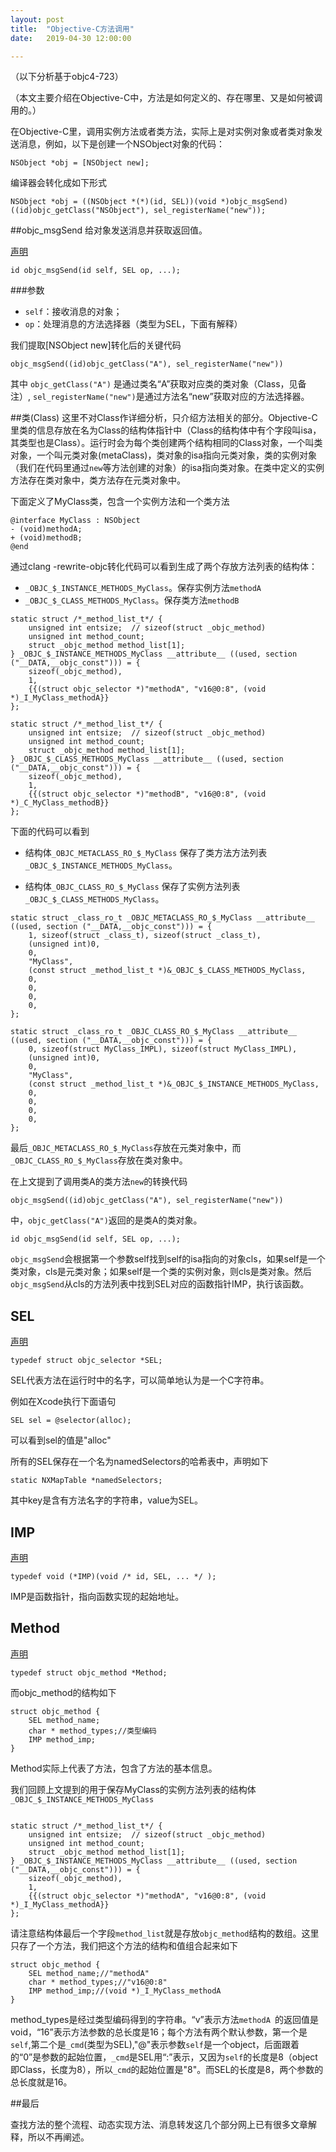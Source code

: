 ```yaml
---
layout: post
title:  "Objective-C方法调用"
date:   2019-04-30 12:00:00

---
```



（以下分析基于objc4-723）

（本文主要介绍在Objective-C中，方法是如何定义的、存在哪里、又是如何被调用的。）

在Objective-C里，调用实例方法或者类方法，实际上是对实例对象或者类对象发送消息，例如，以下是创建一个NSObject对象的代码：

```
NSObject *obj = [NSObject new];
```
编译器会转化成如下形式

```
NSObject *obj = ((NSObject *(*)(id, SEL))(void *)objc_msgSend)((id)objc_getClass("NSObject"), sel_registerName("new"));
```

##objc_msgSend
给对象发送消息并获取返回值。

[声明](https://developer.apple.com/documentation/objectivec/1456712-objc_msgsend)

```
id objc_msgSend(id self, SEL op, ...);
```

###参数
* `self`：接收消息的对象；
* `op`：处理消息的方法选择器（类型为SEL，下面有解释）


我们提取[NSObject new]转化后的关键代码

```
objc_msgSend((id)objc_getClass("A"), sel_registerName("new"))
```

其中 `objc_getClass("A")` 是通过类名“A”获取对应类的类对象（Class，见备注）,
`sel_registerName("new")`是通过方法名“new”获取对应的方法选择器。


##类(Class)
这里不对Class作详细分析，只介绍方法相关的部分。Objective-C里类的信息存放在名为Class的结构体指针中（Class的结构体中有个字段叫isa，其类型也是Class）。运行时会为每个类创建两个结构相同的Class对象，一个叫类对象，一个叫元类对象(metaClass)，类对象的isa指向元类对象，类的实例对象（我们在代码里通过`new`等方法创建的对象）的isa指向类对象。在类中定义的实例方法存在类对象中，类方法存在元类对象中。

下面定义了MyClass类，包含一个实例方法和一个类方法

```
@interface MyClass : NSObject
- (void)methodA;
+ (void)methodB;
@end
```

通过clang -rewrite-objc转化代码可以看到生成了两个存放方法列表的结构体：

* `_OBJC_$_INSTANCE_METHODS_MyClass`。保存实例方法`methodA`
* `_OBJC_$_CLASS_METHODS_MyClass`。保存类方法`methodB`


```
static struct /*_method_list_t*/ {
	unsigned int entsize;  // sizeof(struct _objc_method)
	unsigned int method_count;
	struct _objc_method method_list[1];
} _OBJC_$_INSTANCE_METHODS_MyClass __attribute__ ((used, section ("__DATA,__objc_const"))) = {
	sizeof(_objc_method),
	1,
	{{(struct objc_selector *)"methodA", "v16@0:8", (void *)_I_MyClass_methodA}}
};

static struct /*_method_list_t*/ {
	unsigned int entsize;  // sizeof(struct _objc_method)
	unsigned int method_count;
	struct _objc_method method_list[1];
} _OBJC_$_CLASS_METHODS_MyClass __attribute__ ((used, section ("__DATA,__objc_const"))) = {
	sizeof(_objc_method),
	1,
	{{(struct objc_selector *)"methodB", "v16@0:8", (void *)_C_MyClass_methodB}}
};
```
下面的代码可以看到

* 结构体`_OBJC_METACLASS_RO_$_MyClass` 保存了类方法方法列表`_OBJC_$_INSTANCE_METHODS_MyClass`。

* 结构体`_OBJC_CLASS_RO_$_MyClass` 保存了实例方法列表`_OBJC_$_CLASS_METHODS_MyClass`。

```
static struct _class_ro_t _OBJC_METACLASS_RO_$_MyClass __attribute__ ((used, section ("__DATA,__objc_const"))) = {
	1, sizeof(struct _class_t), sizeof(struct _class_t), 
	(unsigned int)0, 
	0, 
	"MyClass",
	(const struct _method_list_t *)&_OBJC_$_CLASS_METHODS_MyClass,
	0, 
	0, 
	0, 
	0, 
};

static struct _class_ro_t _OBJC_CLASS_RO_$_MyClass __attribute__ ((used, section ("__DATA,__objc_const"))) = {
	0, sizeof(struct MyClass_IMPL), sizeof(struct MyClass_IMPL), 
	(unsigned int)0, 
	0, 
	"MyClass",
	(const struct _method_list_t *)&_OBJC_$_INSTANCE_METHODS_MyClass,
	0, 
	0, 
	0, 
	0, 
};
```
最后`_OBJC_METACLASS_RO_$_MyClass`存放在元类对象中，而`_OBJC_CLASS_RO_$_MyClass`存放在类对象中。

在上文提到了调用类A的类方法`new`的转换代码

```
objc_msgSend((id)objc_getClass("A"), sel_registerName("new"))
```
中，`objc_getClass("A")`返回的是类A的类对象。

```
id objc_msgSend(id self, SEL op, ...);
```
`objc_msgSend`会根据第一个参数self找到self的isa指向的对象cls，如果self是一个类对象，cls是元类对象；如果self是一个类的实例对象，则cls是类对象。然后`objc_msgSend`从cls的方法列表中找到SEL对应的函数指针IMP，执行该函数。

## SEL
[声明](https://developer.apple.com/documentation/objectivec/sel)

```
typedef struct objc_selector *SEL;
```
SEL代表方法在运行时中的名字，可以简单地认为是一个C字符串。

例如在Xcode执行下面语句

```
SEL sel = @selector(alloc);
```
可以看到sel的值是"alloc"

所有的SEL保存在一个名为namedSelectors的哈希表中，声明如下

```
static NXMapTable *namedSelectors;
```
其中key是含有方法名字的字符串，value为SEL。

## IMP
[声明](https://developer.apple.com/documentation/objectivec/objective-c_runtime/imp?language=objc)

```
typedef void (*IMP)(void /* id, SEL, ... */ ); 
```
IMP是函数指针，指向函数实现的起始地址。

## Method

[声明](https://developer.apple.com/documentation/objectivec/method?language=objc)

```
typedef struct objc_method *Method;

```

而objc_method的结构如下

```
struct objc_method {
    SEL method_name;
    char * method_types;//类型编码
    IMP method_imp;
}  
```
Method实际上代表了方法，包含了方法的基本信息。


我们回顾上文提到的用于保存MyClass的实例方法列表的结构体`_OBJC_$_INSTANCE_METHODS_MyClass`

```

static struct /*_method_list_t*/ {
    unsigned int entsize;  // sizeof(struct _objc_method)
    unsigned int method_count;
    struct _objc_method method_list[1];
} _OBJC_$_INSTANCE_METHODS_MyClass __attribute__ ((used, section ("__DATA,__objc_const"))) = {
    sizeof(_objc_method),
    1,
    {{(struct objc_selector *)"methodA", "v16@0:8", (void *)_I_MyClass_methodA}}
};
```

请注意结构体最后一个字段`method_list`就是存放`objc_method`结构的数组。这里只存了一个方法，我们把这个方法的结构和值组合起来如下

```
struct objc_method {
    SEL method_name;//"methodA"
    char * method_types;//"v16@0:8"
    IMP method_imp;//(void *)_I_MyClass_methodA
} 
```
method_types是经过类型编码得到的字符串。“v”表示方法`methodA `的返回值是void，“16”表示方法参数的总长度是16；每个方法有两个默认参数，第一个是`self`,第二个是`_cmd`(类型为SEL),"@"表示参数`self`是一个object，后面跟着的“0”是参数的起始位置，`_cmd`是SEL用“:”表示，又因为`self`的长度是8（object即Class，长度为8），所以`_cmd`的起始位置是"8"。而SEL的长度是8，两个参数的总长度就是16。

##最后

查找方法的整个流程、动态实现方法、消息转发这几个部分网上已有很多文章解释，所以不再阐述。
